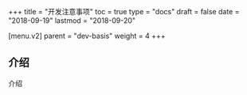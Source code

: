 +++
title = "开发注意事项"
toc = true
type = "docs"
draft = false
date = "2018-09-19"
lastmod = "2018-09-20"

[menu.v2]
  parent = "dev-basis"
  weight = 4
+++

## 介绍

介绍
